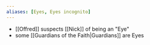 ```yaml
---
aliases: [Eyes, Eyes incognito]
---
```

- [[Offred]] suspects [[Nick]] of being an "Eye"
- some [[Guardians of the Faith|Guardians]] are Eyes